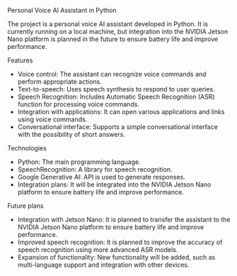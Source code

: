 Personal Voice AI Assistant in Python

The project is a personal voice AI assistant developed in Python. It is currently running on a local machine, but integration into the NVIDIA Jetson Nano platform is planned in the future to ensure battery life and improve performance.

 Features

- Voice control: The assistant can recognize voice commands and perform appropriate actions.
- Text-to-speech: Uses speech synthesis to respond to user queries.
- Speech Recognition: Includes Automatic Speech Recognition (ASR) function for processing voice commands.
- Integration with applications: It can open various applications and links using voice commands.
- Conversational interface: Supports a simple conversational interface with the possibility of short answers.

 Technologies

- Python: The main programming language.
- SpeechRecognition: A library for speech recognition.
- Google Generative AI: API is used to generate responses.
- Integration plans: It will be integrated into the NVIDIA Jetson Nano platform to ensure battery life and improve performance.

 
 Future plans

- Integration with Jetson Nano: It is planned to transfer the assistant to the NVIDIA Jetson Nano platform to ensure battery life and improve performance.
- Improved speech recognition: It is planned to improve the accuracy of speech recognition using more advanced ASR models.
- Expansion of functionality: New functionality will be added, such as multi-language support and integration with other devices.
